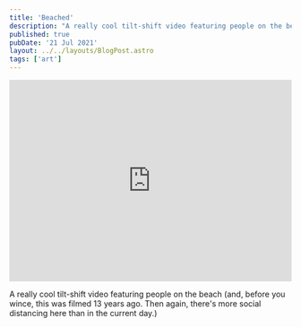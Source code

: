 ```yaml
---
title: 'Beached'
description: "A really cool tilt-shift video featuring people on the beach."
published: true
pubDate: '21 Jul 2021'
layout: ../../layouts/BlogPost.astro
tags: ['art']
---
```


<iframe src="https://player.vimeo.com/video/1785993?color=ffffff" width="100%" height="360" frameborder="0" allow="autoplay; fullscreen; picture-in-picture" allowfullscreen></iframe>

A really cool tilt-shift video featuring people on the beach (and, before you wince, this was filmed 13 years ago. Then again, there's more social distancing here than in the current day.)